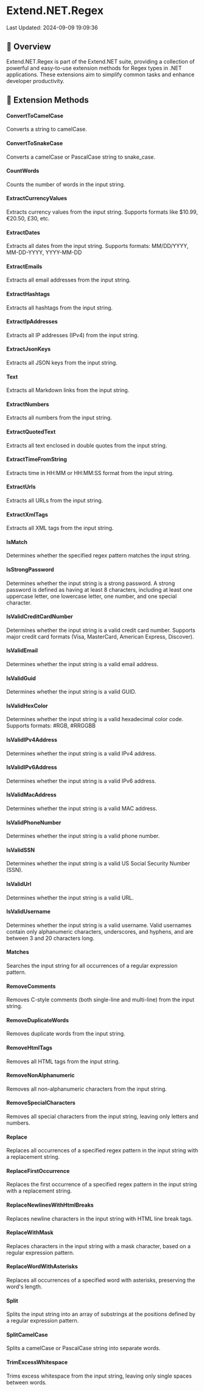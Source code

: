 # Extend.NET.Regex

Last Updated: 2024-09-09 19:09:36

## 📖 Overview

Extend.NET.Regex is part of the Extend.NET suite, providing a collection of powerful and easy-to-use extension methods for Regex types in .NET applications. These extensions aim to simplify common tasks and enhance developer productivity.



## 🧰 Extension Methods
#### ConvertToCamelCase

Converts a string to camelCase.
    

#### ConvertToSnakeCase

Converts a camelCase or PascalCase string to snake_case.
    

#### CountWords

Counts the number of words in the input string.
    

#### ExtractCurrencyValues

Extracts currency values from the input string.
    Supports formats like $10.99, €20.50, £30, etc.
    

#### ExtractDates

Extracts all dates from the input string.
    Supports formats: MM/DD/YYYY, MM-DD-YYYY, YYYY-MM-DD
    

#### ExtractEmails

Extracts all email addresses from the input string.
    

#### ExtractHashtags

Extracts all hashtags from the input string.
    

#### ExtractIpAddresses

Extracts all IP addresses (IPv4) from the input string.
    

#### ExtractJsonKeys

Extracts all JSON keys from the input string.
    

#### Text

Extracts all Markdown links from the input string.
    

#### ExtractNumbers

Extracts all numbers from the input string.
    

#### ExtractQuotedText

Extracts all text enclosed in double quotes from the input string.
    

#### ExtractTimeFromString

Extracts time in HH:MM or HH:MM:SS format from the input string.
    

#### ExtractUrls

Extracts all URLs from the input string.
    

#### ExtractXmlTags

Extracts all XML tags from the input string.
    

#### IsMatch

Determines whether the specified regex pattern matches the input string.
    

#### IsStrongPassword

Determines whether the input string is a strong password.
    A strong password is defined as having at least 8 characters, 
    including at least one uppercase letter, one lowercase letter, one number, and one special character.
    

#### IsValidCreditCardNumber

Determines whether the input string is a valid credit card number.
    Supports major credit card formats (Visa, MasterCard, American Express, Discover).
    

#### IsValidEmail

Determines whether the input string is a valid email address.
    

#### IsValidGuid

Determines whether the input string is a valid GUID.
    

#### IsValidHexColor

Determines whether the input string is a valid hexadecimal color code.
    Supports formats: #RGB, #RRGGBB
    

#### IsValidIPv4Address

Determines whether the input string is a valid IPv4 address.
    

#### IsValidIPv6Address

Determines whether the input string is a valid IPv6 address.
    

#### IsValidMacAddress

Determines whether the input string is a valid MAC address.
    

#### IsValidPhoneNumber

Determines whether the input string is a valid phone number.
    

#### IsValidSSN

Determines whether the input string is a valid US Social Security Number (SSN).
    

#### IsValidUrl

Determines whether the input string is a valid URL.
    

#### IsValidUsername

Determines whether the input string is a valid username.
    Valid usernames contain only alphanumeric characters, underscores, and hyphens,
    and are between 3 and 20 characters long.
    

#### Matches

Searches the input string for all occurrences of a regular expression pattern.
    

#### RemoveComments

Removes C-style comments (both single-line and multi-line) from the input string.
    

#### RemoveDuplicateWords

Removes duplicate words from the input string.
    

#### RemoveHtmlTags

Removes all HTML tags from the input string.
    

#### RemoveNonAlphanumeric

Removes all non-alphanumeric characters from the input string.
    

#### RemoveSpecialCharacters

Removes all special characters from the input string, leaving only letters and numbers.
    

#### Replace

Replaces all occurrences of a specified regex pattern in the input string with a replacement string.
    

#### ReplaceFirstOccurrence

Replaces the first occurrence of a specified regex pattern in the input string with a replacement string.
    

#### ReplaceNewlinesWithHtmlBreaks

Replaces newline characters in the input string with HTML line break tags.
    

#### ReplaceWithMask

Replaces characters in the input string with a mask character, based on a regular expression pattern.
    

#### ReplaceWordWithAsterisks

Replaces all occurrences of a specified word with asterisks, preserving the word's length.
    

#### Split

Splits the input string into an array of substrings at the positions defined by a regular expression pattern.
    

#### SplitCamelCase

Splits a camelCase or PascalCase string into separate words.
    

#### TrimExcessWhitespace

Trims excess whitespace from the input string, leaving only single spaces between words.
    


